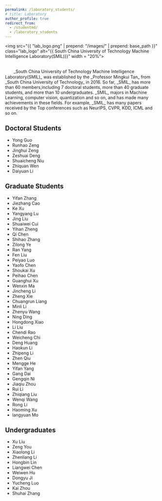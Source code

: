 ```yaml
---
permalink: /laboratory_students/
# title: Laboratory
author_profile: true
redirect_from: 
  - /studentmd/
  - /laboratory_students
---
```


<img src="{{ "lab_logo.png" | prepend: "/images/" | prepend: base_path }}" class="lab_logo" alt="{{ South China University of Technology Machine Intelligence Laboratory(SMIL)}}" width = "20%">

<br />
　　_South China University of Technology Machine Intelligence Laboratory(SMIL)_ was established by the _Professor Mingkui Tan_ from _South China University of Technology_ in 2016. So far, _SMIL_ has more than 60 members,including 7 doctoral students, more than 40 graduate students, and more than 10 undergraduates. _SMIL_ majors in Machine Learning, computer vision, quantization and so on, and has made many achievements in these fields. For example, _SMIL_ has many papers received by the Top conferences such as NeurIPS, CVPR, KDD, ICML and so on.

Doctoral Students
--------
* Yong Guo
* Runhao Zeng
* Jinghui Zeng
* Zeshuai Deng
* Shuaicheng Niu
* Zhiquan Wen
* Daiyuan Li

Graduate Students
--------
* Yifan Zhang
* Jiezhang Cao
* Ke Xu
* Yangyang Lu
* Jing Liu
* Shuaiwei Cui
* Yihan Zheng
* Qi Chen
* Shihao Zhang
* Zilong Ye
* Ran Yang
* Fen Liu
* Peiyao Luo
* Yaofo Chen
* Shoukai Xu
* Peihao Chen
* Guanghui Xu
* Wenxin Ma
* Jincheng Li
* Zheng Xie
* Chuangrun Liang
* Minli Li
* Zhenyu Wang
* Ning Ding
* Hongdong Xiao
* Li Liu
* Chendi Rao
* Weicheng Chi
* Deng Huang
* Haokun Li
* Zhipeng Li
* Zhen Qiu
* Mengge He
* Yifan Yang
* Gang Dai
* Gengqin Ni
* Jiaqiu Zhou
* Rui Li
* Zhiqiang Liu
* Wenqi Wang
* Rong Li
* Haoming Xu
* langyuan Mo

Undergraduates
--------
* Xu Liu
* Zeng You
* Xiaolong Li
* Zhenliang Li
* Hongbin Lin
* Liangwei Chen
* Weiwen Hu
* Dongyu Ji
* Yucheng Luo
* Kai Zhou
* Shuhai Zhang
